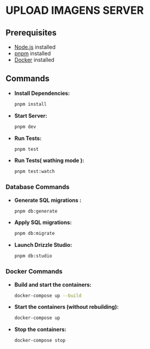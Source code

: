 #  UPLOAD IMAGENS SERVER

## Prerequisites


- [Node.js](https://nodejs.org/) installed
- [pnpm](https://pnpm.io/) installed
- [Docker](https://www.docker.com/) installed

## Commands

- **Install Dependencies:**
    ```bash
    pnpm install
    ```

- **Start Server:**
    ```bash
    pnpm dev
    ```

- **Run Tests:**
    ```bash
    pnpm test
    ```

- **Run Tests( wathing mode ):**
    ```bash
    pnpm test:watch
    ```

### Database Commands

- **Generate SQL migrations :**
    ```bash
    pnpm db:generate
    ```

- **Apply SQL migrations:**
    ```bash 
    pnpm db:migrate
    ```

- **Launch Drizzle Studio:**
    ```bash 
    pnpm db:studio
    ```


###  Docker Commands

- **Build and start the containers:**
    ```bash
    docker-compose up --build
    ```
- **Start the containers (without rebuilding):**
    ```bash
    docker-compose up
    ```
- **Stop the containers:**
    ```bash
    docker-compose stop
    ```